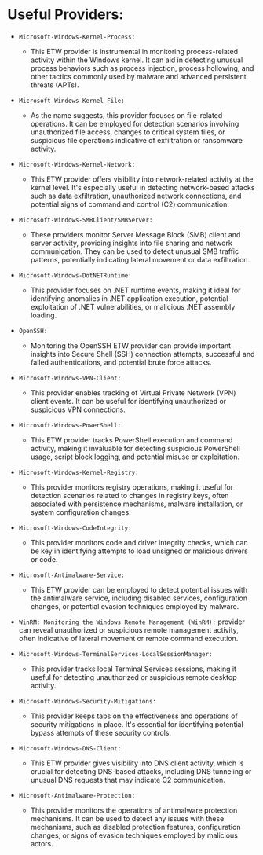 # Useful Providers:

- `Microsoft-Windows-Kernel-Process:`
    - This ETW provider is instrumental in monitoring process-related activity within the Windows kernel. It can aid in detecting unusual process behaviors such as process injection, process hollowing, and other tactics commonly used by malware and advanced persistent threats (APTs).

- `Microsoft-Windows-Kernel-File:`
    - As the name suggests, this provider focuses on file-related operations. It can be employed for detection scenarios involving unauthorized file access, changes to critical system files, or suspicious file operations indicative of exfiltration or ransomware activity.

- `Microsoft-Windows-Kernel-Network:`
    - This ETW provider offers visibility into network-related activity at the kernel level. It's especially useful in detecting network-based attacks such as data exfiltration, unauthorized network connections, and potential signs of command and control (C2) communication.

- `Microsoft-Windows-SMBClient/SMBServer:`
    - These providers monitor Server Message Block (SMB) client and server activity, providing insights into file sharing and network communication. They can be used to detect unusual SMB traffic patterns, potentially indicating lateral movement or data exfiltration.

- `Microsoft-Windows-DotNETRuntime:`
    - This provider focuses on .NET runtime events, making it ideal for identifying anomalies in .NET application execution, potential exploitation of .NET vulnerabilities, or malicious .NET assembly loading.

- `OpenSSH:`
    - Monitoring the OpenSSH ETW provider can provide important insights into Secure Shell (SSH) connection attempts, successful and failed authentications, and potential brute force attacks.

- `Microsoft-Windows-VPN-Client:`
    - This provider enables tracking of Virtual Private Network (VPN) client events. It can be useful for identifying unauthorized or suspicious VPN connections.

- `Microsoft-Windows-PowerShell:`
    - This ETW provider tracks PowerShell execution and command activity, making it invaluable for detecting suspicious PowerShell usage, script block logging, and potential misuse or exploitation.

- `Microsoft-Windows-Kernel-Registry:`
    - This provider monitors registry operations, making it useful for detection scenarios related to changes in registry keys, often associated with persistence mechanisms, malware installation, or system configuration changes.

- `Microsoft-Windows-CodeIntegrity:`
    - This provider monitors code and driver integrity checks, which can be key in identifying attempts to load unsigned or malicious drivers or code.

- `Microsoft-Antimalware-Service:`
    - This ETW provider can be employed to detect potential issues with the antimalware service, including disabled services, configuration changes, or potential evasion techniques employed by malware.

- `WinRM: Monitoring the Windows Remote Management (WinRM):` provider can reveal unauthorized or suspicious remote management activity, often indicative of lateral movement or remote command execution.

- `Microsoft-Windows-TerminalServices-LocalSessionManager:`
    - This provider tracks local Terminal Services sessions, making it useful for detecting unauthorized or suspicious remote desktop activity.

- `Microsoft-Windows-Security-Mitigations:`
    - This provider keeps tabs on the effectiveness and operations of security mitigations in place. It's essential for identifying potential bypass attempts of these security controls.

- `Microsoft-Windows-DNS-Client:`
    - This ETW provider gives visibility into DNS client activity, which is crucial for detecting DNS-based attacks, including DNS tunneling or unusual DNS requests that may indicate C2 communication.

- `Microsoft-Antimalware-Protection:`
    - This provider monitors the operations of antimalware protection mechanisms. It can be used to detect any issues with these mechanisms, such as disabled protection features, configuration changes, or signs of evasion techniques employed by malicious actors.
